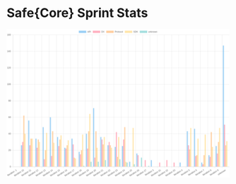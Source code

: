 # Safe{Core} Sprint Stats
<img src="./total_complexity/2025-02-21.png" width="600" title="Total Complexity">


